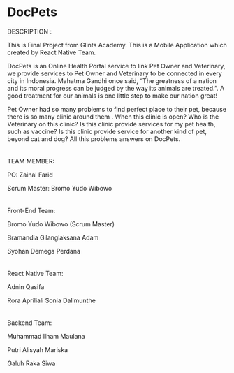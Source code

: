 # DocPets

DESCRIPTION :

This is Final Project from Glints Academy. This is a Mobile Application which created by React Native Team.

DocPets is an Online Health Portal service to link Pet Owner and Veterinary, we provide
services to Pet Owner and Veterinary to be connected in every city in Indonesia. Mahatma
Gandhi once said, “The greatness of a nation and its moral progress can be judged by the way
its animals are treated.”. A good treatment for our animals is one little step to make our
nation great!

Pet Owner had so many problems to find perfect place to their pet, because there is so many
clinic around them . When this clinic is open? Who is the Veterinary on this clinic? Is this
clinic provide services for my pet health, such as vaccine? Is this clinic provide service for
another kind of pet, beyond cat and dog? All this problems answers on DocPets.
<br />
<br />
<br />
TEAM MEMBER:

PO: Zainal Farid

Scrum Master: Bromo Yudo Wibowo
<br />
<br />
<br />
Front-End Team:

Bromo Yudo Wibowo (Scrum Master)

Bramandia Gilanglaksana Adam

Syohan Demega Perdana
<br />
<br />
<br />
React Native Team:

Adnin Qasifa

Rora Apriliali Sonia Dalimunthe
<br />
<br />
<br />
Backend Team:

Muhammad Ilham Maulana

Putri Alisyah Mariska

Galuh Raka Siwa
